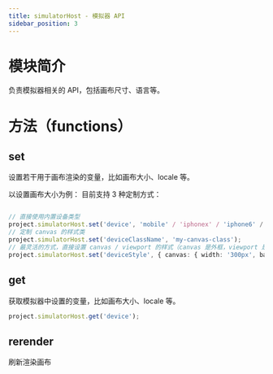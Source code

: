 ```yaml
---
title: simulatorHost - 模拟器 API
sidebar_position: 3
---
```

# 模块简介
负责模拟器相关的 API，包括画布尺寸、语言等。

# 方法（functions）
## set
设置若干用于画布渲染的变量，比如画布大小、locale 等。

以设置画布大小为例：
目前支持 3 种定制方式：
```typescript

// 直接使用内置设备类型
project.simulatorHost.set('device', 'mobile' / 'iphonex' / 'iphone6' / 'default');
// 定制 canvas 的样式类
project.simulatorHost.set('deviceClassName', 'my-canvas-class');
// 最灵活的方式，直接设置 canvas / viewport 的样式（canvas 是外框，viewport 是内框，可以在 canvas 设置手机 / 平板背景图）
project.simulatorHost.set('deviceStyle', { canvas: { width: '300px', backgroundColor: 'red' }, viewport: { width: '280px' } });
```

## get
获取模拟器中设置的变量，比如画布大小、locale 等。
```typescript
project.simulatorHost.get('device');
```

## rerender
刷新渲染画布
